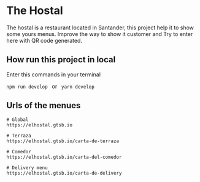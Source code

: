 # The Hostal

The hostal is a restaurant located in Santander, this project help it to show some yours menus. Improve the way to show it customer and Try to enter here with QR code generated.

## How run this project in local

Enter this commands in your terminal

`npm run develop ` or ` yarn develop`

## Urls of the menues
```
# Global
https://elhostal.gtsb.io

# Terraza
https://elhostal.gtsb.io/carta-de-terraza

# Comedor
https://elhostal.gtsb.io/carta-del-comedor

# Delivery menu
https://elhostal.gtsb.io/carta-de-delivery

```
